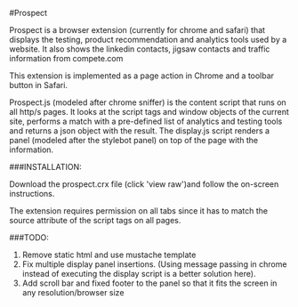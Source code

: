 #Prospect

Prospect is a browser extension (currently for chrome and safari) that displays the testing, product recommendation and analytics tools used by a website. It also shows the linkedin contacts, jigsaw contacts and traffic information from compete.com

This extension is implemented as a page action in Chrome and a toolbar button in Safari.

Prospect.js (modeled after chrome sniffer) is the content script that runs on all http/s pages.
It looks at the script tags and window objects of the current site, performs a match with a pre-defined list of analytics and testing tools and returns a json object with the result. The display.js script renders a panel (modeled after the stylebot panel) on top of the page with the information.

###INSTALLATION:

Download the prospect.crx file (click 'view raw')and follow the on-screen instructions.

The extension requires permission on all tabs since it has to match the source attribute of the script tags on all pages.

###TODO:

1. Remove static html and use mustache template
2. Fix multiple display panel insertions. (Using message passing in chrome instead of executing the display script is a better solution here).
3. Add scroll bar and fixed footer to the panel so that it fits the screen in any resolution/browser size

